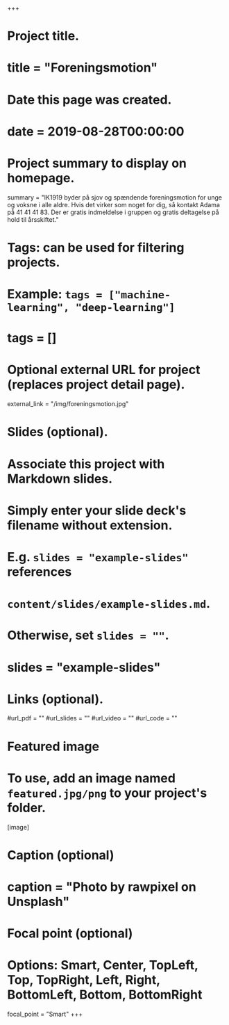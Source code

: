 +++
# Project title.
# title = "Foreningsmotion"


# Date this page was created.
# date = 2019-08-28T00:00:00

# Project summary to display on homepage.
summary = "IK1919 byder på sjov og spændende foreningsmotion for unge og voksne i alle aldre. Hvis det virker som noget for dig, så kontakt Adama på 41 41 41 83. Der er gratis indmeldelse i gruppen og gratis deltagelse på hold til årsskiftet."

# Tags: can be used for filtering projects.
# Example: `tags = ["machine-learning", "deep-learning"]`
# tags = []

# Optional external URL for project (replaces project detail page).
external_link = "/img/foreningsmotion.jpg"

# Slides (optional).
#   Associate this project with Markdown slides.
#   Simply enter your slide deck's filename without extension.
#   E.g. `slides = "example-slides"` references 
#   `content/slides/example-slides.md`.
#   Otherwise, set `slides = ""`.
# slides = "example-slides"

# Links (optional).
#url_pdf = ""
#url_slides = ""
#url_video = ""
#url_code = ""

# Featured image
# To use, add an image named `featured.jpg/png` to your project's folder. 
[image]
  # Caption (optional)
  # caption = "Photo by rawpixel on Unsplash"
  
  # Focal point (optional)
  # Options: Smart, Center, TopLeft, Top, TopRight, Left, Right, BottomLeft, Bottom, BottomRight
  focal_point = "Smart"
+++